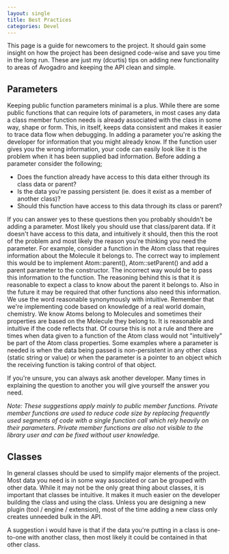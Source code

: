 ```yaml
---
layout: single
title: Best Practices
categories: Devel
---
```




This page is a guide for newcomers to the project. It should gain some insight on how the project has been designed code-wise and save you time in the long run. These are just my (dcurtis) tips on adding new functionality to areas of Avogadro and keeping the API clean and simple.

Parameters
----------

Keeping public function parameters minimal is a plus. While there are some public functions that can require lots of parameters, in most cases any data a class member function needs is already associated with the class in some way, shape or form. This, in itself, keeps data consistent and makes it easier to trace data flow when debugging. In adding a parameter you're asking the developer for information that you might already know. If the function user gives you the wrong information, your code can easily look like it is the problem when it has been supplied bad information. Before adding a parameter consider the following;

-   Does the function already have access to this data either through its class data or parent?
-   Is the data you're passing persistent (ie. does it exist as a member of another class)?
-   Should this function have access to this data through its class or parent?

If you can answer yes to these questions then you probably shouldn't be adding a parameter. Most likely you should use that class/parent data. If it doesn't have access to this data, and intuitively it should, then this the root of the problem and most likely the reason you're thinking you need the parameter. For example, consider a function in the Atom class that requires information about the Molecule it belongs to. The correct way to implement this would be to implement Atom::parent(), Atom::setParent() and add a parent parameter to the constructor. The incorrect way would be to pass this information to the function. The reasoning behind this is that it is reasonable to expect a class to know about the parent it belongs to. Also in the future it may be required that other functions also need this information. We use the word reasonable synonymously with intuitive. Remember that we're implementing code based on knowledge of a real world domain, chemistry. We know Atoms belong to Molecules and sometimes their properties are based on the Molecule they belong to. It is reasonable and intuitive if the code reflects that. Of course this is not a rule and there are times when data given to a function of the Atom class would not "intuitively" be part of the Atom class properties. Some examples where a parameter is needed is when the data being passed is non-persistent in any other class (static string or value) or when the parameter is a pointer to an object which the receiving function is taking control of that object.

If you're unsure, you can always ask another developer. Many times in explaining the question to another you will give yourself the answer you need.

*Note: These suggestions apply mainly to public member functions. Private member functions are used to reduce code size by replacing frequently used segments of code with a single function call which rely heavily on their parameters. Private member functions are also not visible to the library user and can be fixed without user knowledge.*

Classes
-------

In general classes should be used to simplify major elements of the project. Most data you need is in some way associated or can be grouped with other data. While it may not be the only great thing about classes, it is important that classes be intuitive. It makes it much easier on the developer building the class and using the class. Unless you are designing a new plugin (tool / engine / extension), most of the time adding a new class only creates unneeded bulk in the API.

A suggestion i would have is that if the data you're putting in a class is one-to-one with another class, then most likely it could be contained in that other class.



